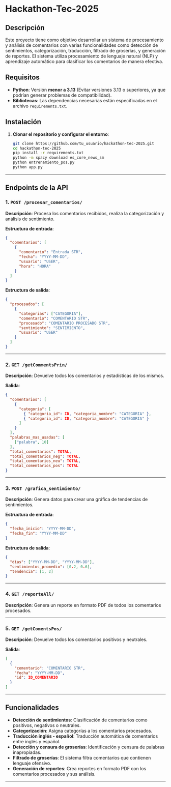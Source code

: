 
# Hackathon-Tec-2025

## **Descripción**
Este proyecto tiene como objetivo desarrollar un sistema de procesamiento y análisis de comentarios con varias funcionalidades como detección de sentimientos, categorización, traducción, filtrado de groserías, y generación de reportes. El sistema utiliza procesamiento de lenguaje natural (NLP) y aprendizaje automático para clasificar los comentarios de manera efectiva.

## **Requisitos**

- **Python**: Versión **menor a 3.13** (Evitar versiones 3.13 o superiores, ya que podrían generar problemas de compatibilidad).
- **Bibliotecas**: Las dependencias necesarias están especificadas en el archivo `requirements.txt`.

## **Instalación**


1. **Clonar el repositorio y configurar el entorno**:
   ```bash
   git clone https://github.com/tu_usuario/hackathon-tec-2025.git
   cd hackathon-tec-2025
   pip install -r requirements.txt
   python -m spacy download es_core_news_sm
   python entrenamiento_pos.py
   python app.py
   ```

---

## **Endpoints de la API**

### **1. `POST /procesar_comentarios/`**
   **Descripción**: Procesa los comentarios recibidos, realiza la categorización y análisis de sentimiento.

   **Estructura de entrada**:
   ```json
   {
     "comentarios": [
       {
         "comentario": "Entrada STR",
         "fecha": "YYYY-MM-DD",
         "usuario": "USER",
         "hora": "HORA"
       }
     ]
   }
   ```

   **Estructura de salida**:
   ```json
   {
     "procesados": [
       {
         "categorias": ["CATEGORIA"],
         "comentario": "COMENTARIO STR",
         "procesado": "COMENTARIO PROCESADO STR",
         "sentimiento": "SENTIMIENTO",
         "usuario": "USER"
       }
     ]
   }
   ```

---

### **2. `GET /getCommentsPrin/`**
   **Descripción**: Devuelve todos los comentarios y estadísticas de los mismos.

   **Salida**:
   ```json
   {
     "comentarios": [
       {
         "categoria": [
           { "categoria_id": ID, "categoria_nombre": "CATEGORIA" },
           { "categoria_id": ID, "categoria_nombre": "CATEGORIA" }
         ]
       }
     ],
     "palabras_mas_usadas": [
       ["palabra", 10]
     ],
     "total_comentarios": TOTAL,
     "total_comentarios_neg": TOTAL,
     "total_comentarios_neu": TOTAL,
     "total_comentarios_pos": TOTAL
   }
   ```

---

### **3. `POST /grafica_sentimiento/`**
   **Descripción**: Genera datos para crear una gráfica de tendencias de sentimientos.

   **Estructura de entrada**:
   ```json
   {
     "fecha_inicio": "YYYY-MM-DD",
     "fecha_fin": "YYYY-MM-DD"
   }
   ```

   **Estructura de salida**:
   ```json
   {
     "dias": ["YYYY-MM-DD", "YYYY-MM-DD"],
     "sentimientos_promedio": [0.2, 0.6],
     "tendencia": [1, 2]
   }
   ```

---

### **4. `GET /reporteAll/`**
   **Descripción**: Genera un reporte en formato PDF de todos los comentarios procesados.

---

### **5. `GET /getComentsPos/`**
   **Descripción**: Devuelve todos los comentarios positivos y neutrales.

   **Salida**:
   ```json
   [
     {
       "comentario": "COMENTARIO STR",
       "fecha": "YYYY-MM-DD",
       "id": ID_COMENTARIO
     }
   ]
   ```

---

## **Funcionalidades**

- **Detección de sentimientos**: Clasificación de comentarios como positivos, negativos o neutrales.
- **Categorización**: Asigna categorías a los comentarios procesados.
- **Traducción inglés - español**: Traducción automática de comentarios entre inglés y español.
- **Detección y censura de groserías**: Identificación y censura de palabras inapropiadas.
- **Filtrado de groserías**: El sistema filtra comentarios que contienen lenguaje ofensivo.
- **Generación de reportes**: Crea reportes en formato PDF con los comentarios procesados y sus análisis.

---




